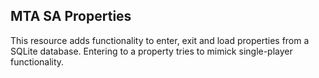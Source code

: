 ## MTA SA Properties
This resource adds functionality to enter, exit and load properties from a SQLite database. Entering to a property tries to mimick single-player functionality.